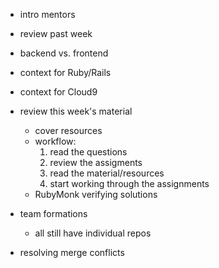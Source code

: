 - intro mentors
- review past week
- backend vs. frontend
- context for Ruby/Rails
- context for Cloud9
- review this week's material
  - cover resources
  - workflow: 
    1. read the questions
    2. review the assigments
    3. read the material/resources
    4. start working through the assignments
  - RubyMonk verifying solutions


- team formations
  - all still have individual repos
- resolving merge conflicts
